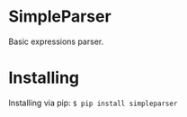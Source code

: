 # SimpleParser
Basic expressions parser.

# Installing
Installing via pip:
```$ pip install simpleparser```
